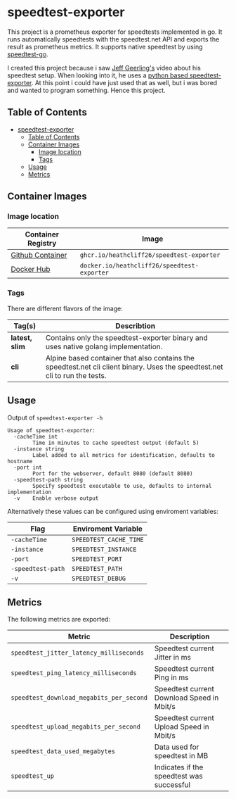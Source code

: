 # speedtest-exporter

This project is a prometheus exporter for speedtests implemented in go.
It runs automatically speedtests with the speedtest.net API and exports the result as prometheus metrics.
It supports native speedtest by using [speedtest-go](https://github.com/showwin/speedtest-go).

I created this project because i saw [Jeff Geerling's](https://github.com/geerlingguy) video about his speedtest setup.
When looking into it, he uses a [python based speedtest-exporter](https://github.com/MiguelNdeCarvalho/speedtest-exporter).
At this point i could have just used that as well, but i was bored and wanted to program something. Hence this project.

## Table of Contents

- [speedtest-exporter](#speedtest-exporter)
  - [Table of Contents](#table-of-contents)
  - [Container Images](#container-images)
    - [Image location](#image-location)
    - [Tags](#tags)
  - [Usage](#usage)
  - [Metrics](#metrics)

## Container Images

### Image location

| Container Registry                                                                                      | Image                                       |
| ------------------------------------------------------------------------------------------------------- | ------------------------------------------- |
| [Github Container](https://github.com/users/heathcliff26/packages/container/package/speedtest-exporter) | `ghcr.io/heathcliff26/speedtest-exporter`   |
| [Docker Hub](https://hub.docker.com/repository/docker/heathcliff26/speedtest-exporter)                  | `docker.io/heathcliff26/speedtest-exporter` |

### Tags

There are different flavors of the image:

| Tag(s)           | Describtion                                                                                                                 |
| ---------------- | --------------------------------------------------------------------------------------------------------------------------- |
| **latest, slim** | Contains only the speedtest-exporter binary and uses native golang implementation.                                          |
| **cli**          | Alpine based container that also contains the speedtest.net cli client binary. Uses the speedtest.net cli to run the tests. |

## Usage

Output of `speedtest-exporter -h`
```
Usage of speedtest-exporter:
  -cacheTime int
        Time in minutes to cache speedtest output (default 5)
  -instance string
        Label added to all metrics for identification, defaults to hostname
  -port int
        Port for the webserver, default 8080 (default 8080)
  -speedtest-path string
        Specify speedtest executable to use, defaults to internal implementation
  -v    Enable verbose output
```

Alternatively these values can be configured using enviroment variables:

| Flag              | Enviroment Variable    |
| ----------------- | ---------------------- |
| `-cacheTime`      | `SPEEDTEST_CACHE_TIME` |
| `-instance`       | `SPEEDTEST_INSTANCE`   |
| `-port`           | `SPEEDTEST_PORT`       |
| `-speedtest-path` | `SPEEDTEST_PATH`       |
| `-v`              | `SPEEDTEST_DEBUG`      |

## Metrics

The following metrics are exported:

| Metric                                   | Description                                |
| ---------------------------------------- | ------------------------------------------ |
| `speedtest_jitter_latency_milliseconds`  | Speedtest current Jitter in ms             |
| `speedtest_ping_latency_milliseconds`    | Speedtest current Ping in ms               |
| `speedtest_download_megabits_per_second` | Speedtest current Download Speed in Mbit/s |
| `speedtest_upload_megabits_per_second`   | Speedtest current Upload Speed in Mbit/s   |
| `speedtest_data_used_megabytes`          | Data used for speedtest in MB              |
| `speedtest_up`                           | Indicates if the speedtest was successful  |
